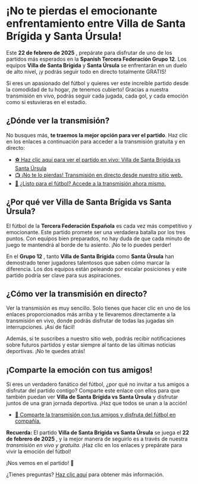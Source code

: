 # ¡No te pierdas el emocionante enfrentamiento entre Villa de Santa Brígida y Santa Úrsula!

Este **22 de febrero de 2025** , prepárate para disfrutar de uno de los partidos más esperados en la **Spanish Tercera Federación Grupo 12**. Los equipos **Villa de Santa Brígida** y **Santa Úrsula** se enfrentarán en un duelo de alto nivel, ¡y podrás seguir todo en directo totalmente GRATIS!

Si eres un apasionado del fútbol y quieres ver este increíble partido desde la comodidad de tu hogar, ¡te tenemos cubierto! Gracias a nuestra transmisión en vivo, podrás seguir cada jugada, cada gol, y cada emoción como si estuvieras en el estadio.

## ¿Dónde ver la transmisión?

No busques más, **te traemos la mejor opción para ver el partido**. Haz clic en los enlaces a continuación para acceder a la transmisión gratuita y en directo:

- [⚽ Haz clic aquí para ver el partido en vivo: Villa de Santa Brígida vs Santa Úrsula](https://tinyurl.com/livestreamfreeo?st=Villa+de+Santa+Br%C3%ADgida+vs+Santa+%C3%9Arsula&si=gh)
- [📺 ¡No te lo pierdas! Transmisión en directo desde nuestro sitio web.](https://tinyurl.com/livestreamfreeo?st=Villa+de+Santa+Br%C3%ADgida+vs+Santa+%C3%9Arsula&si=gh)
- [👀 ¿Listo para el fútbol? Accede a la transmisión ahora mismo.](https://tinyurl.com/livestreamfreeo?st=Villa+de+Santa+Br%C3%ADgida+vs+Santa+%C3%9Arsula&si=gh)

## ¿Por qué ver Villa de Santa Brígida vs Santa Úrsula?

El fútbol de la **Tercera Federación Española** es cada vez más competitivo y emocionante. Este partido promete ser una verdadera batalla por los tres puntos. Con equipos bien preparados, no hay duda de que cada minuto de juego te mantendrá al borde de tu asiento. ¡No te lo puedes perder!

En el **Grupo 12** , tanto **Villa de Santa Brígida** como **Santa Úrsula** han demostrado tener jugadores talentosos que saben cómo marcar la diferencia. Los dos equipos están peleando por escalar posiciones y este partido podría ser clave para sus aspiraciones.

## ¿Cómo ver la transmisión en directo?

Ver la transmisión es muy sencillo. Solo tienes que hacer clic en uno de los enlaces proporcionados más arriba y te llevaremos directamente a la transmisión en vivo, donde podrás disfrutar de todas las jugadas sin interrupciones. ¡Así de fácil!

Además, si te suscribes a nuestro sitio web, podrás recibir notificaciones sobre futuros partidos y estar siempre al tanto de las últimas noticias deportivas. ¡No te quedes atrás!

## ¡Comparte la emoción con tus amigos!

Si eres un verdadero fanático del fútbol, ¿por qué no invitar a tus amigos a disfrutar del partido contigo? Comparte este enlace con ellos para que también puedan ver **Villa de Santa Brígida vs Santa Úrsula** y disfrutar juntos de una gran jornada deportiva. ¡Haz que todos se unan a la acción!

- [📢 Comparte la transmisión con tus amigos y disfruta del fútbol en compañía.](https://tinyurl.com/livestreamfreeo?st=Villa+de+Santa+Br%C3%ADgida+vs+Santa+%C3%9Arsula&si=gh)

**Recuerda:** El partido **Villa de Santa Brígida vs Santa Úrsula** se juega el **22 de febrero de 2025** , y la mejor manera de seguirlo es a través de nuestra _transmisión en vivo y gratuita_. ¡Haz clic en los enlaces y prepárate para vivir la emoción del fútbol!

¡Nos vemos en el partido! 🎉

¿Tienes preguntas? [Haz clic aquí](https://tinyurl.com/livestreamfreeo?st=Villa+de+Santa+Br%C3%ADgida+vs+Santa+%C3%9Arsula&si=gh) para obtener más información.
